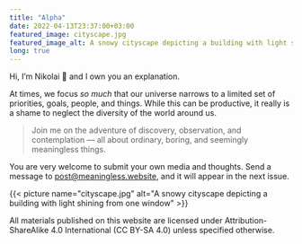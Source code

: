 ```yaml
---
title: "Alpha"
date: 2022-04-13T23:37:00+03:00
featured_image: cityscape.jpg
featured_image_alt: A snowy cityscape depicting a building with light shining from one window
long: true
---
```


Hi, I’m Nikolai 👋 and I own you an explanation.

<!--more-->

At times, we focus _so much_ that our universe narrows to a limited set of priorities, goals, people, and things. While this can be productive, it really is a shame to neglect the diversity of the world around us.

> Join me on the adventure of discovery, observation, and contemplation — all about ordinary, boring, and seemingly meaningless things.

You are very welcome to submit your own media and thoughts. Send a message to [post@meaningless.website](mailto:post@meaningless.website), and it will appear in the next issue.

{{< picture name="cityscape.jpg" alt="A snowy cityscape depicting a building with light shining from one window" >}}

All materials published on this website are licensed under Attribution-ShareAlike 4.0 International (CC BY-SA 4.0) unless specified otherwise.
